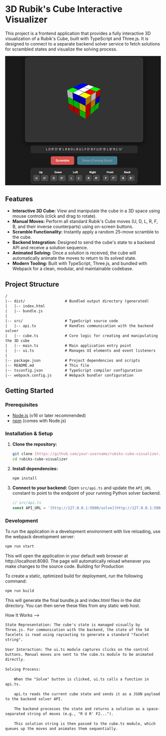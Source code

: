 # 3D Rubik's Cube Interactive Visualizer

This project is a frontend application that provides a fully interactive 3D visualization of a Rubik's Cube, built with TypeScript and Three.js. It is designed to connect to a separate backend solver service to fetch solutions for scrambled states and visualize the solving process.

![Rubik's Cube Visualizer](./assets/screenshot.png)

## Features

- **Interactive 3D Cube:** View and manipulate the cube in a 3D space using mouse controls (click and drag to rotate).
- **Manual Moves:** Perform all standard Rubik's Cube moves (U, D, L, R, F, B, and their inverse counterparts) using on-screen buttons.
- **Scramble Functionality:** Instantly apply a random 25-move scramble to the cube.
- **Backend Integration:** Designed to send the cube's state to a backend API and receive a solution sequence.
- **Animated Solving:** Once a solution is received, the cube will automatically animate the moves to return to its solved state.
- **Modern Tooling:** Built with TypeScript, Three.js, and bundled with Webpack for a clean, modular, and maintainable codebase.

## Project Structure


```
/
|-- dist/                  # Bundled output directory (generated)
|   |-- index.html
|   |-- bundle.js
|
|-- src/                   # TypeScript source code
|   |-- api.ts             # Handles communication with the backend solver
|   |-- cube.ts            # Core logic for creating and manipulating the 3D cube
|   |-- main.ts            # Main application entry point
|   |-- ui.ts              # Manages UI elements and event listeners
|
|-- package.json           # Project dependencies and scripts
|-- README.md              # This file
|-- tsconfig.json          # TypeScript compiler configuration
|-- webpack.config.js      # Webpack bundler configuration
```
## Getting Started

### Prerequisites

- [Node.js](https://nodejs.org/) (v16 or later recommended)
- [npm](https://www.npmjs.com/) (comes with Node.js)

### Installation & Setup

1.  **Clone the repository:**
    ```bash
    git clone [https://github.com/your-username/rubiks-cube-visualizer.git](https://github.com/your-username/rubiks-cube-visualizer.git)
    cd rubiks-cube-visualizer
    ```

2.  **Install dependencies:**
    ```bash
    npm install
    ```

3.  **Connect to your backend:**
    Open `src/api.ts` and update the `API_URL` constant to point to the endpoint of your running Python solver backend.

    ```typescript
    // src/api.ts
    const API_URL = '[http://127.0.0.1:5000/solve](http://127.0.0.1:5000/solve)'; // <-- Change this to your backend URL
    ```

### Development

To run the application in a development environment with live reloading, use the webpack development server:

```bash
npm run start
```

This will open the application in your default web browser at http://localhost:8080. The page will automatically reload whenever you make changes to the source code.
Building for Production

To create a static, optimized build for deployment, run the following command:

```bash
npm run build
```

This will generate the final bundle.js and index.html files in the dist directory. You can then serve these files from any static web host.

How It Works -->

    State Representation: The cube's state is managed visually by Three.js. For communication with the backend, the state of the 54 facelets is read using raycasting to generate a standard "facelet string".

    User Interaction: The ui.ts module captures clicks on the control buttons. Manual moves are sent to the cube.ts module to be animated directly.

    Solving Process:

        When the "Solve" button is clicked, ui.ts calls a function in api.ts.

        api.ts reads the current cube state and sends it as a JSON payload to the backend solver API.

        The backend processes the state and returns a solution as a space-separated string of moves (e.g., "R U R' F2...").

        This solution string is then passed to the cube.ts module, which queues up the moves and animates them sequentially.
